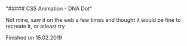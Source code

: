 "##### CSS Animation - DNA Dot" 

Not mine, saw it on the web a few times and thought it would be fine to recreate it, or atleast try

Finished on 15.02.2019
